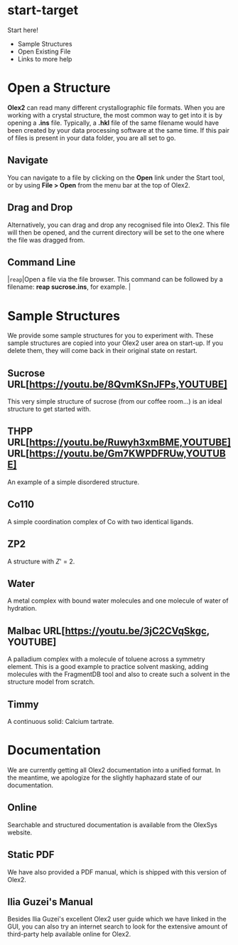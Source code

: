 # start-target
Start here!
- Sample Structures
- Open Existing File
- Links to more help

# Open a Structure
**Olex2** can read many different crystallographic file formats. When  you are working with a crystal structure, the most common way to get into it is by opening a **.ins** file. Typically, a **.hkl** file of the same filename would have been created by your data processing software at the same time. If this pair of files is present in your data folder, you are all set to go.

## Navigate
You can navigate to a file by clicking on the **Open** link under the Start tool, or by using **File > Open** from the menu bar at the top of Olex2.

## Drag and Drop
Alternatively, you can drag and drop any recognised file into Olex2. This file will then be opened, and the current directory will be set to the one where the file was dragged from.

## Command Line

|`reap`|Open a file via the file browser. This command can be followed by a filename: **reap sucrose.ins**, for example. |

# Sample Structures
We provide some sample structures for you to experiment with. These sample structures are copied into your Olex2 user area on start-up. If you delete them, they will come back in their original state on restart.

## Sucrose URL[https://youtu.be/8QvmKSnJFPs,YOUTUBE]
This very simple structure of sucrose (from our coffee room...) is an ideal structure to get started with.

## THPP URL[https://youtu.be/Ruwyh3xmBME,YOUTUBE] URL[https://youtu.be/Gm7KWPDFRUw,YOUTUBE]
An example of a simple disordered structure.

## Co110
A simple coordination complex of Co with two identical ligands.

## ZP2
A structure with *Z*' = 2.

## Water
A metal complex with bound water molecules and one molecule of water of hydration.

## Malbac URL[https://youtu.be/3jC2CVqSkgc, YOUTUBE]
A palladium complex with a molecule of toluene across a symmetry element. This is a good example to practice solvent masking, adding molecules with the FragmentDB tool and also to create such a solvent in the structure model from scratch.

## Timmy
A continuous solid: Calcium tartrate.

# Documentation
We are currently getting all Olex2 documentation into a unified format. In the meantime, we apologize for the slightly haphazard state of our documentation.

## Online
Searchable and structured documentation is available from the OlexSys website.

## Static PDF
We have also provided a PDF manual, which is shipped with this version of Olex2.

## Ilia Guzei's Manual
Besides Ilia Guzei's excellent Olex2 user guide which we have linked in the GUI, you can also try an internet search to look for the extensive amount of third-party help available online for Olex2.
